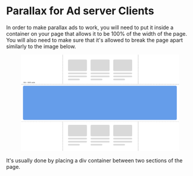 # Parallax for Ad server Clients

In order to make parallax ads to work, you will need to put it inside a container on your page that allows it to be 100% of the width of the page. You will also need to make sure that it's allowed to break the page apart similarly to the image below.

<figure><img src="../.gitbook/assets/image (1).png" alt=""><figcaption></figcaption></figure>

It's usually done by placing a div container between two sections of the page.
